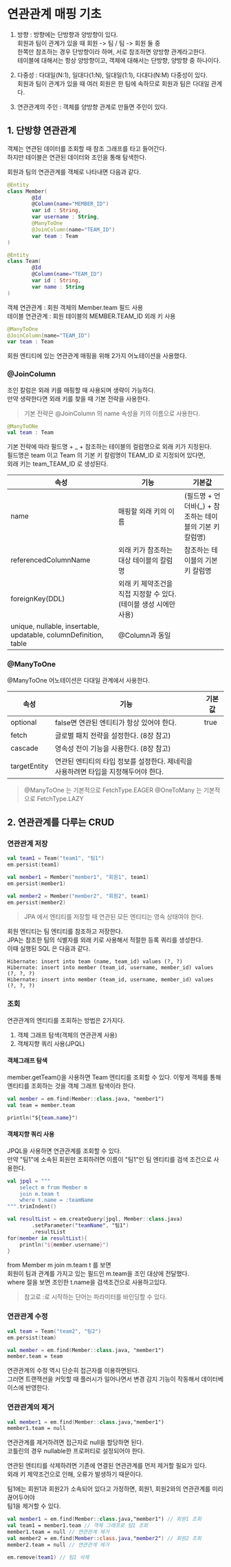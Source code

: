 # 연관관계 매핑 기초
1. 방향 : 방향에는 단방향과 양방향이 있다.   
회원과 팀이 관계가 있을 때 회원 -> 팀 / 팀 -> 회원 둘 중    
한쪽만 참조하는 경우 단방향이라 하며, 서로 참조하면 양방향 관계라고한다.      
테이블에 대해서는 항상 양방향이고, 객체에 대해서는 단방향, 양방향 중 하나이다.   

2. 다중성 : 다대일(N:1), 일대다(1:N), 일대일(1:1), 다대다(N:M) 다중성이 있다.   
회원과 팀이 관계가 있을 때 여러 회원은 한 팀에 속하므로 회원과 팀은 다대일 관계다.

3. 연관관계의 주인 : 객체를 양방향 관계로 만들면 주인이 있다.

## 1. 단방향 연관관계
객체는 연관된 데이터를 조회할 때 참조 그래프를 타고 들어간다.  
하지만 테이블은 연관된 데이터와 조인을 통해 탐색한다.   

회원과 팀의 연관관계를 객체로 나타내면 다음과 같다.
```kotlin
@Entity
class Member(
        @Id
        @Column(name="MEMBER_ID")
        var id : String,
        var username : String,
        @ManyToOne
        @JoinColumn(name="TEAM_ID")
        var team : Team
)

@Entity
class Team(
        @Id
        @Column(name="TEAM_ID")
        var id : String,
        var name : String
)
```

객체 연관관계 : 회원 객체의 Member.team 필드 사용   
테이블 연관관계 : 회원 테이블의 MEMBER.TEAM_ID 외래 키 사용

```kotlin
@ManyToOne
@JoinColumn(name="TEAM_ID")
var team : Team
```

회원 엔티티에 있는 연관관계 매핑을 위해 2가지 어노테이션을 사용했다.   

### @JoinColumn

조인 칼럼은 외래 키를 매핑할 때 사용되며 생략이 가능하다.   
만약 생략한다면 외래 키를 찾을 때 기본 전략을 사용한다.     

> 기본 전략은 @JoinColumn 의 name 속성을 키의 이름으로 사용한다.

```kotlin
@ManyToONe
val team : Team
```

기본 전략에 따라 필드명 + _ + 참조하는 테이블의 컬럼명으로 외래 키가 지정된다.   
필드명은 team 이고 Team 의 기본 키 칼럼명이 TEAM_ID 로 지정되어 있다면,   
외래 키는 team_TEAM_ID 로 생성된다.   

속성 | 기능 | 기본값
--- | --- | ---
name | 매핑할 외래 키의 이름 | (필드명 + 언더바(_) + 참조하는 테이블의 기본 키 칼럼명) 
referencedColumnName | 외래 키가 참조하는 대상 테이블의 칼럼명 | 참조하는 테이블의 기본 키 칼럼명
foreignKey(DDL) | 외래 키 제약조건을 직접 지정할 수 있다.(테이블 생성 시에만 사용)
unique, nullable, insertable, updatable, columnDefinition, table | @Column과 동일


### @ManyToOne

@ManyToOne 어노테이션은 다대일 관계에서 사용한다.

속성 | 기능 | 기본값
--- | --- | ---
optional | false면 연관된 엔티티가 항상 있어야 한다. | true
fetch | 글로벌 패치 전략을 설정한다. (8장 참고) |
cascade | 영속성 전이 기능을 사용한다. (8장 참고) |
targetEntity | 연관된 엔티티의 타입 정보를 설정한다. 제네릭을 사용하려면 타입을 지정해두어야 한다. |

> @ManyToOne 는 기본적으로 FetchType.EAGER
> @OneToMany 는 기본적으로 FetchType.LAZY

## 2. 연관관계를 다루는 CRUD
### 연관관계 저장

```kotlin
val team1 = Team("team1", "팀1")
em.persist(team1)

val member1 = Member("member1", "회원1", team1)
em.persist(member1)

val member2 = Member("member2", "회원2", team1)
em.persist(member2)
```

> JPA 에서 엔티티를 저장할 때 연관된 모든 엔티티는 영속 상태여야 한다.   

회원 엔티티는 팀 엔티티를 참조하고 저장한다.   
JPA는 참조한 팀의 식별자를 외래 키로 사용해서 적절한 등록 쿼리를 생성한다.   
이때 실행된 SQL 은 다음과 같다.

```query
Hibernate: insert into team (name, team_id) values (?, ?)
Hibernate: insert into member (team_id, username, member_id) values (?, ?, ?)
Hibernate: insert into member (team_id, username, member_id) values (?, ?, ?)
```

### 조회

연관관계의 엔티티를 조회하는 방법은 2가지다.
1. 객체 그래프 탐색(객체의 연관관계 사용)
2. 객체지향 쿼리 사용(JPQL)

#### 객체그래프 탐색
member.getTeam()을 사용하면 Team 엔티티를 조회할 수 있다.
이렇게 객체를 통해 엔티티를 조회하는 것을 객체 그래프 탐색이라 한다.   

```kotlin
val member = em.find(Member::class.java, "member1")
val team = member.team

println("${team.name}")
```

#### 객체지향 쿼리 사용
JPQL을 사용하면 연관관계를 조회할 수 있다.   
만약 "팀1"에 소속된 회원만 조회하려면 이름이 "팀1"인 팀 엔티티를 검색 조건으로 사용한다.      

```kotlin
val jpql = """
    select m from Member m
    join m.team t 
    where t.name = :teamName
""".trimIndent()

val resultList = em.createQuery(jpql, Member::class.java)
        .setParameter("teamName", "팀1")
        .resultList
for(member in resultList){
    println("${member.username}")
}
``` 

from Member m join m.team t 를 보면    
회원이 팀과 관계를 가지고 있는 필드인 m.team을 조인 대상에 전달했다.   
where 절을 보면 조인한 t.name을 검색조건으로 사용하고있다.   

> 참고로 :로 시작하는 단어는 파라미터를 바인딩할 수 있다.

### 연관관계 수정
```kotlin
val team = Team("team2", "팀2")
em.persist(team)

val member = em.find(Member::class.java, "member1")
member.team = team
```

연관관계의 수정 역시 단순히 접근자를 이용하면된다.   
그러면 트랜잭션을 커밋할 때 플러시가 일어나면서 변경 감지 기능이 작동해서 데이터베이스에 반영한다.   

### 연관관계의 제거
```kotlin
val member1 = em.find(Member::class.java,"member1")
member1.team = null
```

연관관계를 제거하려면 접근자로 null을 할당하면 된다.  
코틀린의 경우 nullable한 프로퍼티로 설정되어야 한다.   

연관된 엔티티를 삭제하려면 기존에 연결된 연관관계를 먼저 제거할 필요가 있다.   
외래 키 제약조건으로 인해, 오류가 발생하기 때문이다.   

팀1에는 회원1과 회원2가 소속되어 있다고 가정하면, 회원1, 회원2와의 연관관계를 미리 끊어두어야   
팀1을 제거할 수 있다.   

```kotlin
val member1 = em.find(Member::class.java,"member1") // 회원1 조회
val team1 = member1.team // 객체 그래프로 팀1 조회
member1.team = null // 연관관계 제거
val member2 = em.find(Member::class.java,"member2") // 회원2 조회
member2.team = null // 연관관계 제거

em.remove(team1) // 팀1 삭제
```

